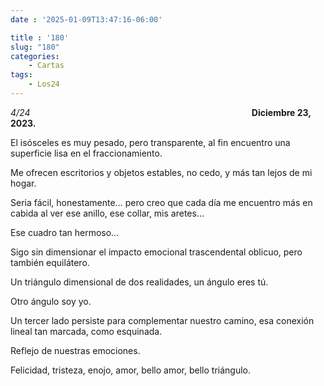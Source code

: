 ```yaml
---
date : '2025-01-09T13:47:16-06:00'

title : '180'
slug: "180"
categories:
    - Cartas
tags: 
    - Los24
---
```

*4/24* &nbsp; &nbsp; &nbsp; &nbsp; &nbsp; &nbsp; &nbsp; &nbsp; &nbsp; &nbsp; &nbsp; &nbsp; &nbsp; &nbsp; &nbsp; &nbsp;&nbsp; &nbsp; &nbsp; &nbsp;&nbsp; &nbsp; &nbsp; &nbsp;&nbsp; &nbsp; &nbsp; &nbsp;&nbsp; &nbsp; &nbsp; &nbsp;&nbsp; &nbsp; &nbsp; &nbsp;&nbsp; &nbsp; &nbsp; &nbsp;&nbsp; &nbsp; &nbsp; &nbsp;&nbsp; &nbsp; &nbsp; &nbsp;&nbsp; **Diciembre 23, 2023.**

El isósceles es muy pesado, pero transparente, al fin encuentro una superficie lisa en el fraccionamiento.

Me ofrecen escritorios y objetos estables, no cedo, y más tan lejos de mi hogar.

Seria fácil, honestamente… pero creo que cada día me encuentro más en cabida al ver ese anillo, ese collar, mis aretes...

Ese cuadro tan hermoso...

Sigo sin dimensionar el impacto emocional trascendental oblicuo, pero también equilátero.

Un triángulo dimensional de dos realidades, un ángulo eres tú.

Otro ángulo soy yo.

Un tercer lado persiste para complementar nuestro camino, esa conexión lineal tan marcada, como esquinada.

Reflejo de nuestras emociones.

Felicidad, tristeza, enojo, amor, bello amor, bello triángulo.


